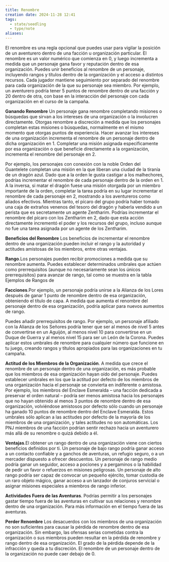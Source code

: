 ```yaml
---
title: Renombre
creation date: 2024-11-28 12:41
tags:
  - state/seedling
  - type/note
aliases:
---
```

El renombre es una regla opcional que puedes usar para vigilar la posición de un aventurero dentro de una facción u organización particular. El renombre es un valor numérico que comienza en 0, y luego incrementa a medida que un personaje gana favor y reputación dentro de esa organización. Puedes unir beneficios al renombre de un personaje, incluyendo rangos y títulos dentro de la organización y el acceso a distintos recursos. Cada jugador mantiene seguimiento por separado del renombre para cada organización de la que su personaje sea miembro. Por ejemplo, un aventurero podría tener 5 puntos de renombre dentro de una facción y 20 dentro de otra, con base en la interacción del personaje con cada organización en el curso de la campaña.

**Ganando Renombre**
Un personaje gana renombre completando misiones o búsquedas que sirvan a los intereses de una organización o la involucren directamente. Otorgas renombre a discreción a medida que los personajes completan estas misiones o búsquedas, normalmente en el mismo momento que otorgas puntos de experiencia.
Hacer avanzar los intereses de una organización incrementa el renombre de un personaje dentro de dicha organización en 1. Completar una misión asignada específicamente por esa organización o que beneficie directamente a la organización, incrementa el renombre del personaje en 2.

Por ejemplo, los personajes con conexión con la noble Orden del Guantelete completan una misión en la que liberan una ciudad de la tiranía de un dragón azul. Dado que a la orden le gusta castigar a los malhechores, podrías incrementar el renombre de cada personaje dentro de la orden en 1. A la inversa, si matar el dragón fuese una misión otorgada por un miembro importante de la orden, completar la tarea podría en su lugar incrementar el renombre de cada personaje en 2, mostrando a los aventureros como aliados efectivos.
Mientras tanto, el pícaro del grupo podría haber tomado una caja de extraños venenos del tesoro del dragón y haberla vendido a un perista que es secretamente un agente Zentharim.
Podrías incrementar el renombre del pícaro con los Zentharim en 2, dado que esta acción directamente incrementó el poder y los recursos del grupo, incluso aunque no fue una tarea asignada por un agente de los Zentharim.

**Beneficios del Renombre**
Los beneficios de incrementar el renombre dentro de una organización pueden incluir el rango y la autoridad y actitudes amistosas de los miembros, entre otras ventajas.

**Rango**.Los personajes pueden recibir promociones a medida que su renombre aumenta. Puedes establecer determinados umbrales que actúen como prerrequisitos (aunque no necesariamente sean los únicos prerrequisitos) para avanzar de rango, tal como se muestra en la tabla Ejemplos de Rangos de

**Facciones**.Por ejemplo, un personaje podría unirse a la Alianza de los Lores después de ganar 1 punto de renombre dentro de esa organización, obteniendo el título de capa. A medida que aumenta el renombre del personaje dentro de esa organización, podría aplicar para nuevos aumentos de rango.

Puedes añadir prerrequisitos de rango. Por ejemplo, un personaje afiliado con la Alianza de los Señores podría tener que ser al menos de nivel 5 antes de convertirse en un Aguijón,
al menos nivel 10 para convertirse en un Duque de Guerra y al menos nivel 15 para ser un León de la Corona. Puedes aplicar estos umbrales de renombre para cualquier número que funcione en tu juego, creando rangos y títulos apropiados para las organizaciones en tu campaña.

**Actitud de los Miembros de la Organización**. A medida que crece el renombre de un personaje dentro de una organización, es más probable que los miembros de esa organización hayan oído del personaje. Puedes establecer umbrales en los que la actitud por defecto de los miembros de una organización hacia el personaje se convierta en indiferente o amistosa. Por ejemplo, los miembros del Enclave Esmeralda – una facción dedicada a preservar el orden natural – podría ser menos amistosa hacia los personajes que no hayan obtenido al menos 3 puntos de renombre dentro de esa organización, volviéndose amistosos por defecto sólo cuando un personaje ha ganado 10 puntos de renombre dentro del Enclave Esmeralda. Estos umbrales sólo aplican a las actitudes por defecto de la mayoría de los miembros de una organización, y tales actitudes no son automáticas. Los PNJ miembros de una facción podrían sentir rechazo hacia un aventurero más allá de su renombre o quizá debido a él.

**Ventajas**.El obtener un rango dentro de una organización viene con ciertos beneficios definidos por ti. Un personaje de bajo rango podría ganar acceso a un contacto confiable y a ganchos de aventuras, un refugio seguro, o a un mercader dispuesto a ofrecer descuentos. Un personaje de rango medio podría ganar un seguidor, acceso a pociones y a pergaminos o la habilidad de pedir un favor o refuerzos en misiones peligrosas. Un personaje de alto rango podría ser capaz de convocar un pequeño ejército, tomar custodia de un raro objeto mágico, ganar acceso a un lanzador de conjuros servicial o asignar misiones especiales a miembros de rango inferior.

**Actividades Fuera de las Aventuras**. Podrías permitir a los personajes gastar tiempo fuera de las aventuras en cultivar sus relaciones y renombre dentro de una organización. Para más información en el tiempo fuera de las aventuras.

**Perder Renombre**
Los desacuerdos con los miembros de una organización no son suficientes para causar la pérdida de renombre dentro de esa organización. Sin embargo, las ofensas serias cometidas contra la organización o sus miembros pueden resultar en la pérdida de renombre y rango dentro de esa organización. El grado de la pérdida depende de la infracción y queda a tu discreción. El renombre de un personaje dentro de la organización no puede caer debajo de 0.